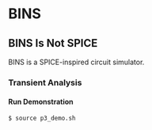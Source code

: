 # BINS
## BINS Is Not SPICE
BINS is a SPICE-inspired circuit simulator.

### Transient Analysis
#### Run Demonstration
    $ source p3_demo.sh
